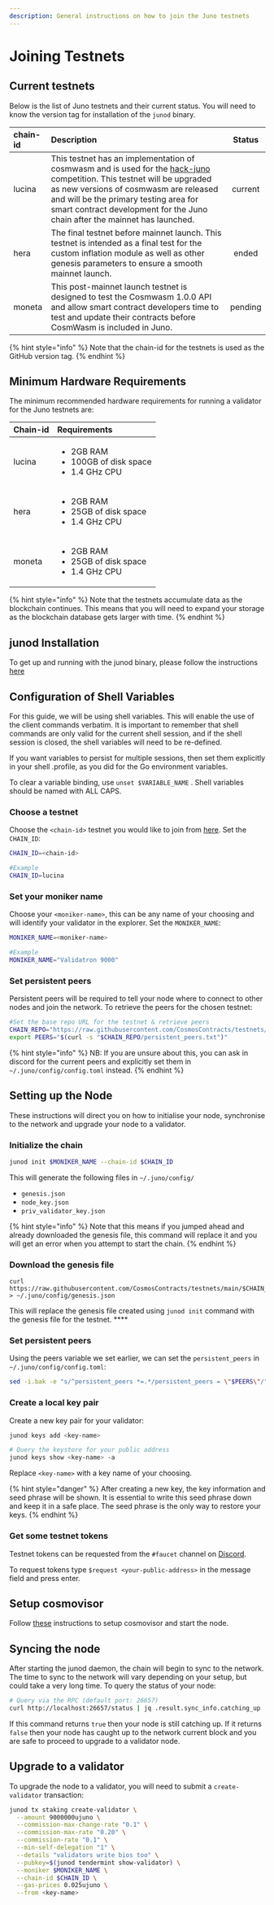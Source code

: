```yaml
---
description: General instructions on how to join the Juno testnets
---
```


# Joining Testnets

## Current testnets

Below is the list of Juno testnets and their current status. You will need to know the version tag for installation of the `junod` binary. 

| chain-id | Description | Status |
| :--- | :--- | :---: |
| lucina | This testnet has an implementation of cosmwasm and is used for the [hack-juno](https://github.com/CosmosContracts/hack-juno) competition. This testnet will be upgraded as new versions of cosmwasm are released and will be the primary testing area for smart contract development for the Juno chain after the mainnet has launched. | current |
| hera | The final testnet before mainnet launch. This testnet is intended as a final test for the custom inflation module as well as other genesis parameters to ensure a smooth mainnet launch. | ended |
| moneta | This post-mainnet launch testnet is designed to test the Cosmwasm 1.0.0 API and allow smart contract developers time to test and update their contracts before CosmWasm is included in Juno. | pending |

{% hint style="info" %}
Note that the chain-id for the testnets is used as the GitHub version tag.
{% endhint %}

## Minimum Hardware Requirements

The minimum recommended hardware requirements for running a validator for the Juno testnets are:

<table>
  <thead>
    <tr>
      <th style="text-align:left">Chain-id</th>
      <th style="text-align:left">Requirements</th>
    </tr>
  </thead>
  <tbody>
    <tr>
      <td style="text-align:left">lucina</td>
      <td style="text-align:left">
        <p></p>
        <ul>
          <li>2GB RAM</li>
          <li>100GB of disk space</li>
          <li>1.4 GHz CPU</li>
        </ul>
      </td>
    </tr>
    <tr>
      <td style="text-align:left">hera</td>
      <td style="text-align:left">
        <p></p>
        <ul>
          <li>2GB RAM</li>
          <li>25GB of disk space</li>
          <li>1.4 GHz CPU</li>
        </ul>
      </td>
    </tr>
    <tr>
      <td style="text-align:left">moneta</td>
      <td style="text-align:left">
        <p></p>
        <ul>
          <li>2GB RAM</li>
          <li>25GB of disk space</li>
          <li>1.4 GHz CPU</li>
        </ul>
      </td>
    </tr>
  </tbody>
</table>

{% hint style="info" %}
Note that the testnets accumulate data as the blockchain continues. This means that you will need to expand your storage as the blockchain database gets larger with time. 
{% endhint %}

## junod Installation

To get up and running with the junod binary, please follow the instructions [here](getting-setup.md)

## Configuration of Shell Variables

For this guide, we will be using shell variables. This will enable the use of the client commands verbatim. It is important to remember that shell commands are only valid for the current shell session, and if the shell session is closed, the shell variables will need to be re-defined. 

If you want variables to persist for multiple sessions, then set them explicitly in your shell .profile, as you did for the Go environment variables.

To clear a variable binding, use `unset $VARIABLE_NAME` . Shell variables should be named with ALL CAPS.

### Choose a testnet

Choose the `<chain-id>` testnet you would like to join from [here](joining-the-testnets.md#current-testnets). Set the `CHAIN_ID`:

```bash
CHAIN_ID=<chain-id>

#Example
CHAIN_ID=lucina
```

### Set your moniker name

Choose your `<moniker-name>`, this can be any name of your choosing and will identify your validator in the explorer. Set the `MONIKER_NAME`:

```bash
MONIKER_NAME=<moniker-name>

#Example
MONIKER_NAME="Validatron 9000"
```

### **Set persistent peers**

Persistent peers will be required to tell your node where to connect to other nodes and join the network. To retrieve the peers for the chosen testnet:

```bash
#Set the base repo URL for the testnet & retrieve peers
CHAIN_REPO="https://raw.githubusercontent.com/CosmosContracts/testnets/main/$CHAIN_ID" && \
export PEERS="$(curl -s "$CHAIN_REPO/persistent_peers.txt")"
```

{% hint style="info" %}
NB: If you are unsure about this, you can ask in discord for the current peers and explicitly set them in `~/.juno/config/config.toml` instead.
{% endhint %}

## Setting up the Node

These instructions will direct you on how to initialise your node, synchronise to the network and upgrade your node to a validator. 

### **Initialize the chain**

```bash
junod init $MONIKER_NAME --chain-id $CHAIN_ID
```

This will generate the following files in `~/.juno/config/`

* `genesis.json` 
* `node_key.json` 
* `priv_validator_key.json`

{% hint style="info" %}
Note that this means if you jumped ahead and already downloaded the genesis file, this command will replace it and you will get an error when you attempt to start the chain.
{% endhint %}

### Download the genesis file

```text
curl https://raw.githubusercontent.com/CosmosContracts/testnets/main/$CHAIN_ID/genesis.json > ~/.juno/config/genesis.json
```

This will replace the genesis file created using `junod init` command with the genesis file for the testnet. ****

### **Set persistent peers**

Using the peers variable we set earlier, we can set the `persistent_peers` in `~/.juno/config/config.toml`: 

```bash
sed -i.bak -e "s/^persistent_peers *=.*/persistent_peers = \"$PEERS\"/" ~/.juno/config/config.toml
```

### **Create a local key pair**

Create a new key pair for your validator:

```bash
junod keys add <key-name>

# Query the keystore for your public address
junod keys show <key-name> -a
```

Replace `<key-name>` with a key name of your choosing.

{% hint style="danger" %}
After creating a new key, the key information and seed phrase will be shown. It is essential to write this seed phrase down and keep it in a safe place. The seed phrase is the only way to restore your keys.
{% endhint %}

### **Get some testnet tokens**

Testnet tokens can be requested from the `#faucet` channel on [Discord](https://discord.gg/HnHKpzd3Db).

To request tokens type `$request <your-public-address>` in the message field and press enter.

## Setup cosmovisor

Follow [these](setting-up-cosmovisor.md) instructions to setup cosmovisor and start the node.

## Syncing the node

After starting the junod daemon, the chain will begin to sync to the network. The time to sync to the network will vary depending on your setup, but could take a very long time. To query the status of your node:

```bash
# Query via the RPC (default port: 26657)
curl http://localhost:26657/status | jq .result.sync_info.catching_up
```

If this command returns `true` then your node is still catching up. If it returns `false` then your node has caught up to the network current block and you are safe to proceed to upgrade to a validator node.

## Upgrade to a validator

To upgrade the node to a validator, you will need to submit a `create-validator` transaction:

```bash
junod tx staking create-validator \
  --amount 9000000ujuno \
  --commission-max-change-rate "0.1" \
  --commission-max-rate "0.20" \
  --commission-rate "0.1" \
  --min-self-delegation "1" \
  --details "validators write bios too" \
  --pubkey=$(junod tendermint show-validator) \
  --moniker $MONIKER_NAME \
  --chain-id $CHAIN_ID \
  --gas-prices 0.025ujuno \
  --from <key-name>
```

